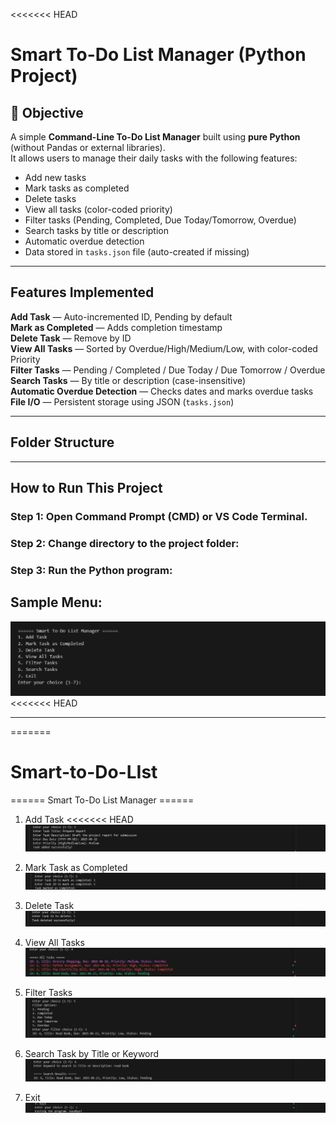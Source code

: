 <<<<<<< HEAD

# Smart To-Do List Manager (Python Project)

## 📌 Objective

A simple **Command-Line To-Do List Manager** built using **pure Python** (without Pandas or external libraries).  
It allows users to manage their daily tasks with the following features:

- Add new tasks
- Mark tasks as completed
- Delete tasks
- View all tasks (color-coded priority)
- Filter tasks (Pending, Completed, Due Today/Tomorrow, Overdue)
- Search tasks by title or description
- Automatic overdue detection
- Data stored in `tasks.json` file (auto-created if missing)

---

## Features Implemented

**Add Task** — Auto-incremented ID, Pending by default  
 **Mark as Completed** — Adds completion timestamp  
 **Delete Task** — Remove by ID  
 **View All Tasks** — Sorted by Overdue/High/Medium/Low, with color-coded Priority  
 **Filter Tasks** — Pending / Completed / Due Today / Due Tomorrow / Overdue  
 **Search Tasks** — By title or description (case-insensitive)  
 **Automatic Overdue Detection** — Checks dates and marks overdue tasks  
 **File I/O** — Persistent storage using JSON (`tasks.json`)

---

## Folder Structure

---

## How to Run This Project

### Step 1: Open **Command Prompt (CMD)** or **VS Code Terminal**.

### Step 2: Change directory to the project folder:

### Step 3: Run the Python program:

## Sample Menu:

![alt text](image.png)
<<<<<<< HEAD

---

=======

# Smart-to-Do-LIst

====== Smart To-Do List Manager ======

1. Add Task
<<<<<<< HEAD
![alt text](image-1.png)
   
2. Mark Task as Completed
  ![alt text](image-2.png)
3. Delete Task
  ![alt text](image-3.png)
4. View All Tasks
  ![alt text](image-4.png)
5. Filter Tasks
 ![alt text](image-5.png)
6. Search Task by Title or Keyword
![alt text](image-6.png)

7. Exit
![alt text](image-7.png)
 
